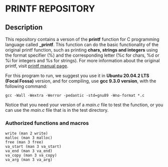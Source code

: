 # PRINTF REPOSITORY

## Description

This repository contains a verson of the **printf** function for C programming language called **_printf**. This function can do the basic functionality of the original printf function, such as printing **chars, strings and integers** using the format specifier (%) and the corresponding letter (%c for chars, %d or %i for integers and %s for strings). For more information about the original printf, visit [printf manual page](https://man7.org/linux/man-pages/man3/printf.3.html).

For this program to run, we suggest you use it in **Ubuntu 20.04.2 LTS (Focal Fossa)** version, and for compiling, use **gcc 9.3.0 version**, with the following command:

```shell
gcc -Wall -Wextra -Werror -pedantic -std=gnu89 -Wno-format *.c
```
Notice that you need your version of a *main.c* file to test the function, or you can use the *main.c* file that is in the test directory.

### Authorized functions and macros
```shell
write (man 2 write)
malloc (man 3 malloc)
free (man 3 free)
va_start (man 3 va_start)
va_end (man 3 va_end)
va_copy (man 3 va_copy)
va_arg (man 3 va_arg)
```
